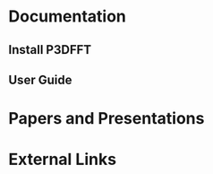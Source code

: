 

# Documentation #
## Install P3DFFT ##
## User Guide ##

# Papers and Presentations #

# External Links #